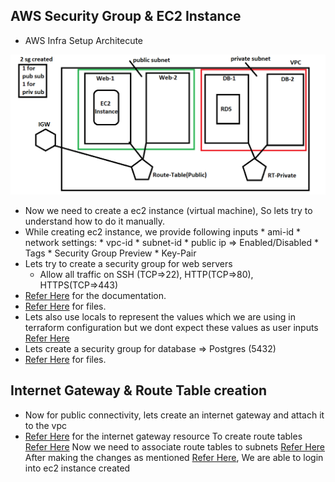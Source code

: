## AWS Security Group & EC2 Instance
* AWS Infra Setup Architecute

![Preview](./Images/vpc-network.png)


* Now we need to create a ec2 instance (virtual machine), So lets try to understand how to do it manually.
* While creating ec2 instance, we provide following inputs
       * ami-id
       *  network settings:
            * vpc-id
            * subnet-id
            * public ip => Enabled/Disabled
       *  Tags
           * Security Group Preview
           * Key-Pair
* Lets try to create a security group for web servers
   * Allow all traffic on SSH (TCP=>22), HTTP(TCP=>80), HTTPS(TCP=>443)
* [Refer Here](https://registry.terraform.io/providers/hashicorp/aws/latest/docs/resources/security_group) for the documentation.
* [Refer Here](https://github.com/DevopsEasy/Terraform/tree/main/terraformfiles/day6) for files.
* Lets also use locals to represent the values which we are using in terraform configuration but we dont expect these values as user inputs [Refer Here](https://www.terraform.io/language/values/locals)
* Lets create a security group for database => Postgres (5432)
* [Refer Here](https://github.com/DevopsEasy/Terraform/tree/main/terraformfiles/day6) for files.

## Internet Gateway & Route Table creation

* Now for public connectivity, lets create an internet gateway and attach it to the vpc
* [Refer Here](https://registry.terraform.io/providers/hashicorp/aws/latest/docs/resources/internet_gateway) for the internet gateway resource
To create route tables [Refer Here](https://registry.terraform.io/providers/hashicorp/aws/latest/docs/resources/route_table)
Now we need to associate route tables to subnets [Refer Here](https://registry.terraform.io/providers/hashicorp/aws/latest/docs/resources/route_table_association)
After making the changes as mentioned [Refer Here](https://github.com/DevopsEasy/Terraform/tree/main/terraformfiles/day6), We are able to login into ec2 instance created
